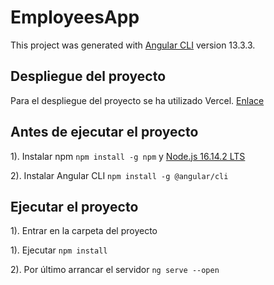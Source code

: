 # EmployeesApp

This project was generated with [Angular CLI](https://github.com/angular/angular-cli) version 13.3.3.

## Despliegue del proyecto

Para el despliegue del proyecto se ha utilizado Vercel. [Enlace](https://dawii-servicios-vihgkgz7a-kiliammartin.vercel.app/)

## Antes de ejecutar el proyecto

1). Instalar npm `npm install -g npm` y [Node.js 16.14.2 LTS](https://nodejs.org/es/download/)

2). Instalar Angular CLI `npm install -g @angular/cli`

## Ejecutar el proyecto

1). Entrar en la carpeta del proyecto

1). Ejecutar `npm install`

2). Por último arrancar el servidor `ng serve --open`
